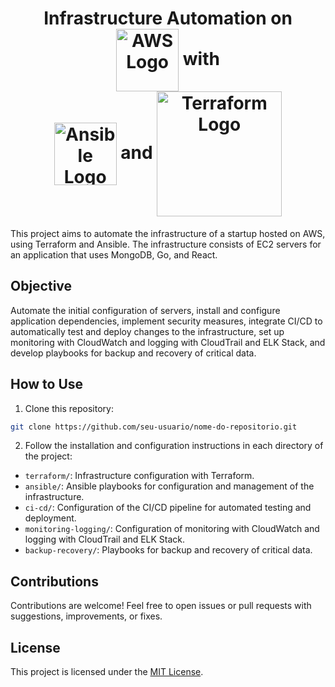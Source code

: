 <div align="center">

  <h1>
    Infrastructure Automation on
    <img align="center" src="https://upload.wikimedia.org/wikipedia/commons/9/93/Amazon_Web_Services_Logo.svg" alt="AWS Logo" width="100"/> with 
    <br /> 
    <img align="center" src="https://upload.wikimedia.org/wikipedia/commons/2/24/Ansible_logo.svg" alt="Ansible Logo" width="100"/>
    and
    <img align="center" src="https://www.vectorlogo.zone/logos/terraformio/terraformio-ar21.svg" alt="Terraform Logo" width="200"/>
  </h1>

</div>

This project aims to automate the infrastructure of a startup hosted on AWS, using Terraform and Ansible. The infrastructure consists of EC2 servers for an application that uses MongoDB, Go, and React.

## Objective

Automate the initial configuration of servers, install and configure application dependencies, implement security measures, integrate CI/CD to automatically test and deploy changes to the infrastructure, set up monitoring with CloudWatch and logging with CloudTrail and ELK Stack, and develop playbooks for backup and recovery of critical data.

## How to Use

1. Clone this repository:

```bash
git clone https://github.com/seu-usuario/nome-do-repositorio.git
```

2. Follow the installation and configuration instructions in each directory of the project:

- `terraform/`: Infrastructure configuration with Terraform.
- `ansible/`: Ansible playbooks for configuration and management of the infrastructure.
- `ci-cd/`: Configuration of the CI/CD pipeline for automated testing and deployment.
- `monitoring-logging/`: Configuration of monitoring with CloudWatch and logging with CloudTrail and ELK Stack.
- `backup-recovery/`: Playbooks for backup and recovery of critical data.

## Contributions

Contributions are welcome! Feel free to open issues or pull requests with suggestions, improvements, or fixes.

## License

This project is licensed under the [MIT License](LICENSE).
